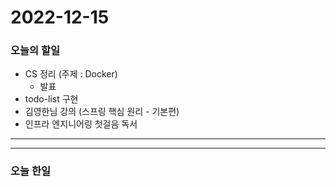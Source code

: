 2022-12-15
==========

### 오늘의 할일
* CS 정리 (주제 : Docker)
    * 발표
* todo-list 구현
* 김영한님 강의 (스프링 핵심 원리 - 기본편)
* 인프라 엔지니어링 첫걸음 독서
<hr/>
<hr/>

### 오늘 한일